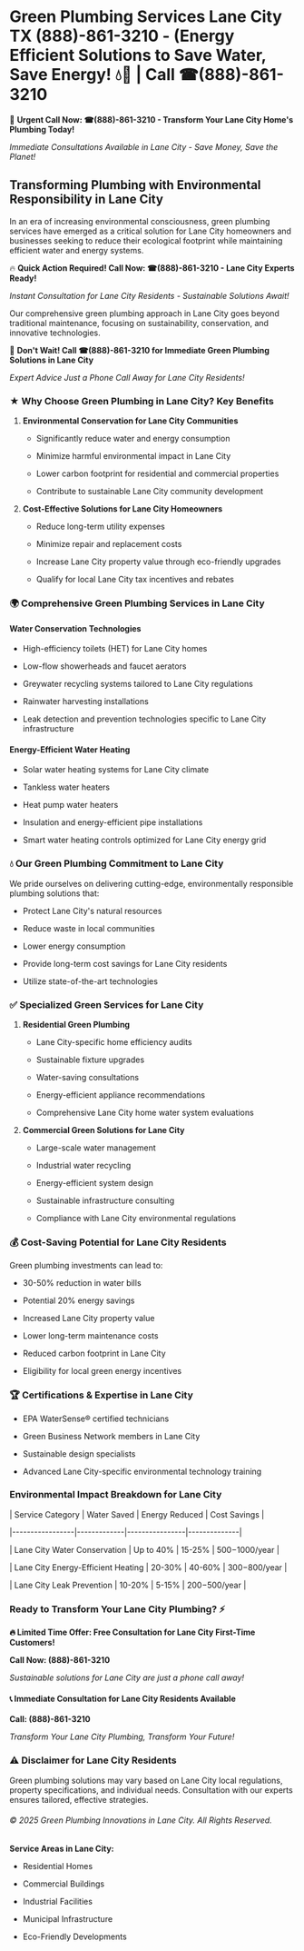 # Green Plumbing Services Lane City TX (888)-861-3210 - (Energy Efficient Solutions to Save Water, Save Energy! 💧🌿 | Call ☎(888)-861-3210

🚨 **Urgent Call Now: ☎(888)-861-3210 - Transform Your Lane City Home's Plumbing Today!**
*Immediate Consultations Available in Lane City - Save Money, Save the Planet!*

## Transforming Plumbing with Environmental Responsibility in Lane City

In an era of increasing environmental consciousness, green plumbing services have emerged as a critical solution for Lane City homeowners and businesses seeking to reduce their ecological footprint while maintaining efficient water and energy systems. 

🔥 **Quick Action Required! Call Now: ☎(888)-861-3210 - Lane City Experts Ready!**
*Instant Consultation for Lane City Residents - Sustainable Solutions Await!*

Our comprehensive green plumbing approach in Lane City goes beyond traditional maintenance, focusing on sustainability, conservation, and innovative technologies.

🚨 **Don't Wait! Call ☎(888)-861-3210 for Immediate Green Plumbing Solutions in Lane City**
*Expert Advice Just a Phone Call Away for Lane City Residents!*

### ★ Why Choose Green Plumbing in Lane City? Key Benefits

1. **Environmental Conservation for Lane City Communities** 
   - Significantly reduce water and energy consumption
   - Minimize harmful environmental impact in Lane City
   - Lower carbon footprint for residential and commercial properties
   - Contribute to sustainable Lane City community development

2. **Cost-Effective Solutions for Lane City Homeowners** 
   - Reduce long-term utility expenses
   - Minimize repair and replacement costs
   - Increase Lane City property value through eco-friendly upgrades
   - Qualify for local Lane City tax incentives and rebates

### 🌍 Comprehensive Green Plumbing Services in Lane City

#### Water Conservation Technologies
- High-efficiency toilets (HET) for Lane City homes
- Low-flow showerheads and faucet aerators
- Greywater recycling systems tailored to Lane City regulations
- Rainwater harvesting installations
- Leak detection and prevention technologies specific to Lane City infrastructure

#### Energy-Efficient Water Heating
- Solar water heating systems for Lane City climate
- Tankless water heaters
- Heat pump water heaters
- Insulation and energy-efficient pipe installations
- Smart water heating controls optimized for Lane City energy grid

### 💧 Our Green Plumbing Commitment to Lane City

We pride ourselves on delivering cutting-edge, environmentally responsible plumbing solutions that:
- Protect Lane City's natural resources
- Reduce waste in local communities
- Lower energy consumption
- Provide long-term cost savings for Lane City residents
- Utilize state-of-the-art technologies

### ✅ Specialized Green Services for Lane City

1. **Residential Green Plumbing**
   - Lane City-specific home efficiency audits
   - Sustainable fixture upgrades
   - Water-saving consultations
   - Energy-efficient appliance recommendations
   - Comprehensive Lane City home water system evaluations

2. **Commercial Green Solutions for Lane City**
   - Large-scale water management
   - Industrial water recycling
   - Energy-efficient system design
   - Sustainable infrastructure consulting
   - Compliance with Lane City environmental regulations

### 💰 Cost-Saving Potential for Lane City Residents

Green plumbing investments can lead to:
- 30-50% reduction in water bills
- Potential 20% energy savings
- Increased Lane City property value
- Lower long-term maintenance costs
- Reduced carbon footprint in Lane City
- Eligibility for local green energy incentives

### 🏆 Certifications & Expertise in Lane City

- EPA WaterSense® certified technicians
- Green Business Network members in Lane City
- Sustainable design specialists
- Advanced Lane City-specific environmental technology training

### Environmental Impact Breakdown for Lane City

| Service Category | Water Saved | Energy Reduced | Cost Savings |
|-----------------|-------------|----------------|--------------|
| Lane City Water Conservation | Up to 40% | 15-25% | $500-$1000/year |
| Lane City Energy-Efficient Heating | 20-30% | 40-60% | $300-$800/year |
| Lane City Leak Prevention | 10-20% | 5-15% | $200-$500/year |

### Ready to Transform Your Lane City Plumbing? ⚡

**🔥 Limited Time Offer: Free Consultation for Lane City First-Time Customers!**

**Call Now: (888)-861-3210**
*Sustainable solutions for Lane City are just a phone call away!*

#### 📞 Immediate Consultation for Lane City Residents Available

**Call: (888)-861-3210**
*Transform Your Lane City Plumbing, Transform Your Future!*

### ⚠️ Disclaimer for Lane City Residents

Green plumbing solutions may vary based on Lane City local regulations, property specifications, and individual needs. Consultation with our experts ensures tailored, effective strategies.

###### © 2025 Green Plumbing Innovations in Lane City. All Rights Reserved.

**Service Areas in Lane City:** 
- Residential Homes
- Commercial Buildings
- Industrial Facilities
- Municipal Infrastructure
- Eco-Friendly Developments